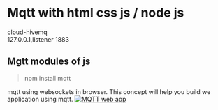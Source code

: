 <h1>Mqtt with html css js / node js</h1>
cloud-hivemq <br>
127.0.0.1,listener 1883
<h2>Mgtt modules of js</h2>

>npm install mqtt

mqtt using websockets in browser. This concept will help you build we application using mqtt.
[![MQTT web app](https://i9.ytimg.com/vi/rlnhd67PV-M/maxresdefault.jpg?v=636012b6&sqp=CMCUhJsG&rs=AOn4CLArpA6Q7rdt-ByyIs-kbu04hAtWDg)](https://youtu.be/rlnhd67PV-M)
